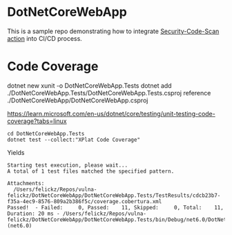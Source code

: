 # DotNetCoreWebApp

This is a sample repo demonstrating how to integrate [Security-Code-Scan action](https://github.com/marketplace/actions/securitycodescan) into CI/CD process.


# Code Coverage
dotnet new xunit -o DotNetCoreWebApp.Tests
dotnet add ./DotNetCoreWebApp.Tests/DotNetCoreWebApp.Tests.csproj reference ./DotNetCoreWebApp/DotNetCoreWebApp.csproj 

https://learn.microsoft.com/en-us/dotnet/core/testing/unit-testing-code-coverage?tabs=linux


```
cd DotNetCoreWebApp.Tests
dotnet test --collect:"XPlat Code Coverage"
```

Yields

```
Starting test execution, please wait...
A total of 1 test files matched the specified pattern.

Attachments:
  /Users/felickz/Repos/vulna-felickz/DotNetCoreWebApp/DotNetCoreWebApp.Tests/TestResults/cdcb23b7-f35a-4ec9-8576-809a2b386f5c/coverage.cobertura.xml
Passed!  - Failed:     0, Passed:    11, Skipped:     0, Total:    11, Duration: 20 ms - /Users/felickz/Repos/vulna-felickz/DotNetCoreWebApp/DotNetCoreWebApp.Tests/bin/Debug/net6.0/DotNetCoreWebApp.Tests.dll (net6.0)
```